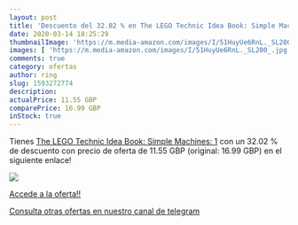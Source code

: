 ```yaml
---
layout: post
title: 'Descuento del 32.02 % en The LEGO Technic Idea Book: Simple Machi'
date: 2020-03-14 18:25:29
thumbnailImage: 'https://m.media-amazon.com/images/I/51HuyUe6RnL._SL200_.jpg'
images: [ 'https://m.media-amazon.com/images/I/51HuyUe6RnL._SL200_.jpg' ]
comments: true
category: ofertas
author: ring
slug: 1593272774
description:
actualPrice: 11.55 GBP
comparePrice: 16.99 GBP
inStock: true
---
```


Tienes [The LEGO Technic Idea Book: Simple Machines: 1](https://www.amazon.com/dp/1593272774/?tag=redken08-20) con un 32.02 % de descuento con precio de oferta de 11.55 GBP (original: 16.99 GBP) en el siguiente enlace!

[![](https://m.media-amazon.com/images/I/51HuyUe6RnL._SL200_.jpg)](https://www.amazon.com/dp/1593272774/?tag=redken08-20)

[Accede a la oferta!!](https://www.amazon.com/dp/1593272774/?tag=redken08-20)

[Consulta otras ofertas en nuestro canal de telegram](https://t.me/s/ofertas25)
